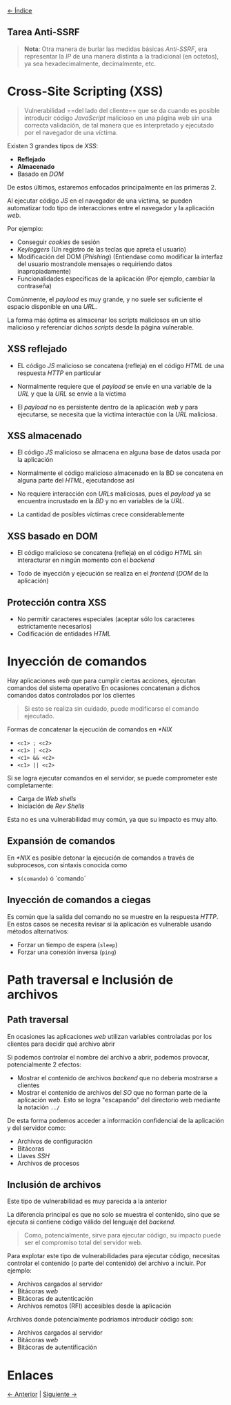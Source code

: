 [<- Índice](../WebHacking.md)
## Tarea Anti-SSRF

> **Nota**: Otra manera de burlar las medidas básicas *Anti-SSRF*, era representar la *IP* de una manera distinta a la tradicional (en octetos), ya sea hexadecimalmente, decimalmente, etc.

# Cross-Site Scripting (XSS)

> Vulnerabilidad ==del lado del cliente== que se da cuando es posible introducir código *JavaScript* malicioso en una página web sin una correcta validación, de tal manera que es interpretado y ejecutado por el navegador de una víctima.

Existen 3 grandes tipos de *XSS*:
- **Reflejado**
- **Almacenado**
- Basado en *DOM*

De estos últimos, estaremos enfocados principalmente en las primeras 2.

Al ejecutar código *JS* en el navegador de una víctima, se pueden automatizar todo tipo de interacciones entre el navegador y la aplicación *web*.

Por ejemplo:

- Conseguir *cookies* de sesión
- *Keyloggers* (Un registro de las teclas que apreta el usuario)
- Modificación del DOM (*Phishing*) (Entiendase como modificar la interfaz del usuario mostrandole mensajes o requiriendo datos inapropiadamente)
- Funcionalidades específicas de la aplicación (Por ejemplo, cambiar la contraseña)

Comúnmente, el *payload* es muy grande, y no suele ser suficiente el espacio disponible en una *URL*.

La forma más óptima es almacenar los scripts maliciosos en un sitio malicioso y referenciar dichos *scripts* desde la página vulnerable.

## XSS reflejado

- EL código *JS* malicioso se concatena (refleja) en el código *HTML* de una respuesta *HTTP* en particular

- Normalmente requiere que el *payload* se envíe en una variable de la *URL* y que la *URL* se envíe a la víctima

- El *payload* no es persistente dentro de la aplicación *web* y para ejecutarse, se necesita que la victima interactúe con la *URL* maliciosa.

## XSS almacenado

- El código *JS* malicioso se almacena en alguna base de datos usada por la aplicación

- Normalmente el código malicioso almacenado en la BD se concatena en alguna parte del *HTML*, ejecutandose así

- No requiere interacción con *URL*s maliciosas, pues el *payload* ya se encuentra incrustado en la *BD* y no en variables de la *URL*.

- La cantidad de posibles víctimas crece considerablemente

## XSS basado en DOM

- El código malicioso se concatena (refleja) en el código *HTML* sin interacturar en ningún momento con el *backend*

- Todo de inyección y ejecución se realiza en el *frontend* (*DOM* de la aplicación)

## Protección contra XSS

- No permitir caracteres especiales (aceptar sólo los caracteres estrictamente necesarios)
- Codificación de entidades *HTML*

# Inyección de comandos

Hay aplicaciones *web* que para cumplir ciertas acciones, ejecutan comandos del sistema operativo
En ocasiones concatenan a dichos comandos datos controlados por los clientes

>Si esto se realiza sin cuidado, puede modificarse el comando ejecutado.

Formas de concatenar la ejecución de comandos en *\*NIX*

- `<c1> ; <c2>`
- `<c1> | <c2>`
- `<c1> && <c2>`
- `<c1> || <c2>`

Si se logra ejecutar comandos en el servidor, se puede comprometer este completamente:

- Carga de *Web shells*
- Iniciación de *Rev Shells*

Esta no es una vulnerabilidad muy común, ya que su impacto es muy alto.

## Expansión de comandos

En *\*NIX* es posible detonar la ejecución de comandos a través de subprocesos, con sintaxis conocida como

- `$(comando)` ó \`comando\`

## Inyección de comandos a ciegas

Es común que la salida del comando no se muestre en la respuesta *HTTP*. En estos casos se necesita revisar si la aplicación es vulnerable usando métodos alternativos:

- Forzar un tiempo de espera (`sleep`)
- Forzar una conexión inversa (`ping`)

# Path traversal e Inclusión de archivos

## Path traversal

En ocasiones las aplicaciones *web* utilizan variables controladas por los clientes para decidir qué archivo abrir

Si podemos controlar el nombre del archivo a abrir, podemos provocar, potencialmente 2 efectos:

- Mostrar el contenido de archivos *backend* que no deberia mostrarse a clientes
- Mostrar el contenido de archivos del *SO* que no forman parte de la aplicación *web*. Esto se logra "escapando" del directorio web mediante la notación `../`

De esta forma podemos acceder a información confidencial de la aplicación y del servidor como:

- Archivos de configuración
- Bitácoras
- Llaves *SSH*
- Archivos de procesos

## Inclusión de archivos

Este tipo de vulnerabilidad es muy parecida a la anterior

La diferencia principal es que no solo se muestra el contenido, sino que se ejecuta si contiene código válido del lenguaje del *backend*.

> Como, potencialmente, sirve para ejecutar código, su impacto puede ser el compromiso total del servidor web.

Para explotar este tipo de vulnerabilidades para ejecutar código, necesitas controlar el contenido (o parte del contenido) del archivo a incluir. Por ejemplo:

- Archivos cargados al servidor
- Bitácoras *web*
- Bitácoras de autenticación
- Archivos remotos (RFI) accesibles desde la aplicación

Archivos donde potencialmente podriamos introducir código son:

- Archivos cargados al servidor
- Bitácoras *web*
- Bitácoras de autentificación

# Enlaces

[<- Anterior](HFC30_09_2024.md) | [Siguiente ->](HFC02_10_2024.md)